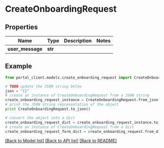 # CreateOnboardingRequest


## Properties
Name | Type | Description | Notes
------------ | ------------- | ------------- | -------------
**user_message** | **str** |  | 

## Example

```python
from portal_client.models.create_onboarding_request import CreateOnboardingRequest

# TODO update the JSON string below
json = "{}"
# create an instance of CreateOnboardingRequest from a JSON string
create_onboarding_request_instance = CreateOnboardingRequest.from_json(json)
# print the JSON string representation of the object
print CreateOnboardingRequest.to_json()

# convert the object into a dict
create_onboarding_request_dict = create_onboarding_request_instance.to_dict()
# create an instance of CreateOnboardingRequest from a dict
create_onboarding_request_form_dict = create_onboarding_request.from_dict(create_onboarding_request_dict)
```
[[Back to Model list]](../README.md#documentation-for-models) [[Back to API list]](../README.md#documentation-for-api-endpoints) [[Back to README]](../README.md)


